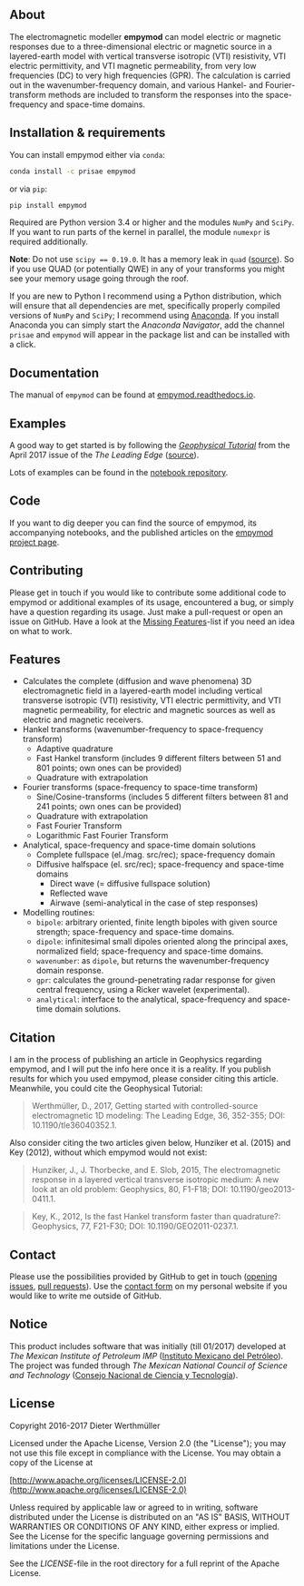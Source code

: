 ## About

The electromagnetic modeller **empymod** can model electric or magnetic
responses due to a three-dimensional electric or magnetic source in a
layered-earth model with vertical transverse isotropic (VTI) resistivity, VTI
electric permittivity, and VTI magnetic permeability, from very low frequencies
(DC) to very high frequencies (GPR). The calculation is carried out in the
wavenumber-frequency domain, and various Hankel- and Fourier-transform methods
are included to transform the responses into the space-frequency and space-time
domains.


## Installation & requirements

You can install empymod either via `conda`:

```bash
conda install -c prisae empymod
```

or via `pip`:

```bash
pip install empymod
```

Required are Python version 3.4 or higher and the modules `NumPy` and `SciPy`.
If you want to run parts of the kernel in parallel, the module `numexpr` is
required additionally.

**Note**: Do not use `scipy == 0.19.0`. It has a memory leak in `quad`
([source](https://github.com/scipy/scipy/pull/7216)). So if you use QUAD (or
potentially QWE) in any of your transforms you might see your memory usage
going through the roof.

If you are new to Python I recommend using a Python distribution, which will
ensure that all dependencies are met, specifically properly compiled versions
of `NumPy` and `SciPy`; I recommend using
[Anaconda](https://www.continuum.io/downloads). If you install Anaconda you
can simply start the *Anaconda Navigator*, add the channel `prisae` and
`empymod` will appear in the package list and can be installed with a click.

## Documentation

The manual of `empymod` can be found at
[empymod.readthedocs.io](http://empymod.readthedocs.io/en/stable).

## Examples

A good way to get started is by following the [*Geophysical
Tutorial*](http://library.seg.org/doi/pdf/10.1190/tle36040352.1) from the April
2017 issue of the *The Leading Edge*
([source](https://github.com/empymod/article-tle2017)).

Lots of examples can be found in the
[notebook repository](https://github.com/empymod/example-notebooks).

## Code

If you want to dig deeper you can find the source of empymod, its accompanying
notebooks, and the published articles on the
[empymod project page](https://github.com/empymod).

## Contributing
Please get in touch if you would like to contribute some additional code to
empymod or additional examples of its usage, encountered a bug, or simply have
a question regarding its usage. Just make a pull-request or open an issue on
GitHub. Have a look at the
[Missing Features](https://github.com/empymod/empymod#missingfeatures)-list
if you need an idea on what to work.

## Features
- Calculates the complete (diffusion and wave phenomena) 3D electromagnetic
  field in a layered-earth model including vertical transverse isotropic (VTI)
  resistivity, VTI electric permittivity, and VTI magnetic permeability, for
  electric and magnetic sources as well as electric and magnetic receivers.
- Hankel transforms (wavenumber-frequency to space-frequency transform)
  - Adaptive quadrature
  - Fast Hankel transform
    (includes 9 different filters between 51 and 801 points; own ones can be
    provided)
  - Quadrature with extrapolation
- Fourier transforms (space-frequency to space-time transform)
  - Sine/Cosine-transforms
    (includes 5 different filters between 81 and 241 points; own ones can be
    provided)
  - Quadrature with extrapolation
  - Fast Fourier Transform
  - Logarithmic Fast Fourier Transform
- Analytical, space-frequency and space-time domain solutions
  - Complete fullspace (el./mag. src/rec); space-frequency domain
  - Diffusive halfspace (el. src/rec); space-frequency and space-time domains
    - Direct wave (= diffusive fullspace solution)
    - Reflected wave
    - Airwave (semi-analytical in the case of step responses)
- Modelling routines:
  - `bipole`: arbitrary oriented, finite length bipoles with given source
    strength; space-frequency and space-time domains.
  - `dipole`: infinitesimal small dipoles oriented along the principal axes,
    normalized field; space-frequency and space-time domains.
  - `wavenumber`: as `dipole`, but returns the wavenumber-frequency domain
    response.
  - `gpr`: calculates the ground-penetrating radar response for given central
    frequency, using a Ricker wavelet (experimental).
  - `analytical`: interface to the analytical, space-frequency and space-time
    domain solutions.


## Citation

I am in the process of publishing an article in Geophysics regarding empymod,
and I will put the info here once it is a reality. If you publish results for
which you used empymod, please consider citing this article. Meanwhile, you
could cite the Geophysical Tutorial:

> Werthmüller, D., 2017, Getting started with controlled-source electromagnetic
> 1D modeling: The Leading Edge, 36, 352-355; DOI: 10.1190/tle36040352.1.

Also consider citing the two articles given below, Hunziker et al. (2015)
and Key (2012), without which empymod would not exist:

> Hunziker, J., J. Thorbecke, and E. Slob, 2015, The electromagnetic response
> in a layered vertical transverse isotropic medium: A new look at an old
> problem: Geophysics, 80, F1-F18; DOI: 10.1190/geo2013-0411.1.

> Key, K., 2012, Is the fast Hankel transform faster than quadrature?:
> Geophysics, 77, F21-F30; DOI: 10.1190/GEO2011-0237.1.


## Contact

Please use the possibilities provided by GitHub to get in touch
([opening issues](https://github.com/empymod/empymod/issues),
[pull requests](https://github.com/empymod/empymod/pulls)). Use the
[contact form](https://werthmuller.org/contact) on my personal website if you
would like to write me outside of GitHub.

## Notice

This product includes software that was initially (till 01/2017) developed at
*The Mexican Institute of Petroleum IMP*
([Instituto Mexicano del Petróleo](http://www.gob.mx/imp)). The project was
funded through *The Mexican National Council of Science and Technology*
([Consejo Nacional de Ciencia y Tecnología](http://www.conacyt.mx)).

## License

Copyright 2016-2017 Dieter Werthmüller

Licensed under the Apache License, Version 2.0 (the "License"); you may not use
this file except in compliance with the License.  You may obtain a copy of the
License at

[http://www.apache.org/licenses/LICENSE-2.0](http://www.apache.org/licenses/LICENSE-2.0)

Unless required by applicable law or agreed to in writing, software distributed
under the License is distributed on an "AS IS" BASIS, WITHOUT WARRANTIES OR
CONDITIONS OF ANY KIND, either express or implied.  See the License for the
specific language governing permissions and limitations under the License.

See the *LICENSE*-file in the root directory for a full reprint of the Apache
License.
